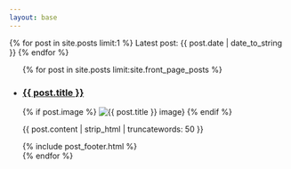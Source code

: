 ```yaml
---
layout: base
---
```



<div class="home d-flex flex-column">

  <div id="computer">
    <p id="computer-text">
      {% for post in site.posts limit:1 %}
        Latest post: {{ post.date | date_to_string }}
      {% endfor %}
    </p>
  </div>

  <ul class="front-list">
    {% for post in site.posts limit:site.front_page_posts %}
      <li>
        <div class="post-preview">
          <a href="{{ site.baseurl }}{{ post.url }}">
            <h3 class="post-preview-title">{{ post.title }}</h3>
          </a>
          {% if post.image %}
          <img class="preview-image" src="{{site.static_url}}images/{{post.image}}" alt="{{ post.title }} image}">
          {% endif %}
          <p class="post-preview-body">{{ post.content | strip_html | truncatewords: 50 }}</p>
          {% include post_footer.html %}
        </div>
      </li>
    {% endfor %}
  </ul>
</div>
